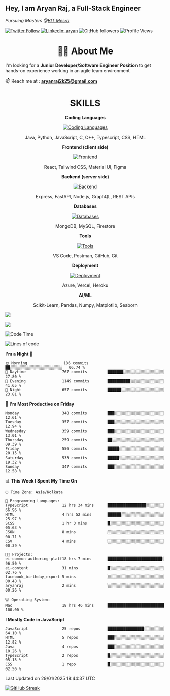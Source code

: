 <h2>Hey, I am Aryan Raj, a Full-Stack Engineer</h2>
<p><em>Pursuing Masters @<a href="https://bitmesra.ac.in/">BIT Mesra
</em></p>

[![Twitter Follow](https://img.shields.io/twitter/follow/desikiteretsu_?label=aryanintech)](https://twitter.com/aryanintech_)
[![Linkedin: aryan](https://img.shields.io/badge/-aryan-blue?style=flat-square&logo=Linkedin&logoColor=white&link=https://www.linkedin.com/in/aryanraj24/)](https://www.linkedin.com/in/aryanraj24/)
![GitHub followers](https://img.shields.io/github/followers/aryan-139?label=Follow&style=social)
![Profile Views](https://komarev.com/ghpvc/?username=aryan-139&color=brightgreen&base=1600)

<h1 align="center"> 🧑‍💻 About Me</h1>
 
 I'm looking for a **Junior Developer/Software Engineer Position** to get hands-on experience working in an agile team environment

📫 Reach me at : **aryanraj2k25@gmail.com**

<h1 align="center">SKILLS</h1>

<p align="center"><strong>Coding Languages</strong></p>
<p align="center">
  <a href="https://skillicons.dev/icons?i=java,python,javascript,c,cpp,typescript,css,html&theme=dark">
    <img src="https://skillicons.dev/icons?i=java,python,javascript,c,cpp,typescript,css,html&theme=dark" alt="Coding Languages">
  </a>
</p>
<p align="center">Java, Python, JavaScript, C, C++, Typescript, CSS, HTML</p>

<p align="center"><strong>Frontend (client side)</strong></p>
<p align="center">
  <a href="https://skillicons.dev/icons?i=react,tailwind,materialui,figma&theme=dark">
    <img src="https://skillicons.dev/icons?i=react,tailwind,materialui,figma&theme=dark" alt="Frontend">
  </a>
</p>
<p align="center">React, Tailwind CSS, Material UI, Figma</p>

<p align="center"><strong>Backend (server side)</strong></p>
<p align="center">
  <a href="https://skillicons.dev/icons?i=express,nodejs,fastapi,graphql&theme=dark">
    <img src="https://skillicons.dev/icons?i=express,nodejs,fastapi,graphql&theme=dark" alt="Backend">
  </a>
</p>
<p align="center">Express, FastAPI, Node.js, GraphQL, REST APIs</p>

<p align="center"><strong>Databases</strong></p>
<p align="center">
  <a href="https://skillicons.dev/icons?i=mongodb,mysql,firebase&theme=dark">
    <img src="https://skillicons.dev/icons?i=mongodb,mysql,firebase&theme=dark" alt="Databases">
  </a>
</p>
<p align="center">MongoDB, MySQL, Firestore</p>

<p align="center"><strong>Tools</strong></p>
<p align="center">
  <a href="https://skillicons.dev/icons?i=vscode,postman,github,git&theme=dark">
    <img src="https://skillicons.dev/icons?i=vscode,postman,github,git&theme=dark" alt="Tools">
  </a>
</p>
<p align="center">VS Code, Postman, GitHub, Git</p>

<p align="center"><strong>Deployment</strong></p>
<p align="center">
  <a href="https://skillicons.dev/icons?i=azure,vercel,heroku&theme=dark">
    <img src="https://skillicons.dev/icons?i=azure,vercel,heroku&theme=dark" alt="Deployment">
  </a>
</p>
<p align="center">Azure, Vercel, Heroku</p>

<p align="center"><strong>AI/ML</strong></p>
<p align="center">Scikit-Learn, Pandas, Numpy, Matplotlib, Seaborn</p>



![](http://github-profile-summary-cards.vercel.app/api/cards/profile-details?username=aryan-139&theme=aura_dark)

<div display="flex">

![](http://github-profile-summary-cards.vercel.app/api/cards/stats?username=aryan-139&theme=aura_dark)


<div>


<!--START_SECTION:waka-->
![Code Time](http://img.shields.io/badge/Code%20Time-670%20hrs%2035%20mins-blue)

![Lines of code](https://img.shields.io/badge/From%20Hello%20World%20I%27ve%20Written-1.9%20million%20lines%20of%20code-blue)

**I'm a Night 🦉** 

```text
🌞 Morning                186 commits         ██░░░░░░░░░░░░░░░░░░░░░░░   06.74 % 
🌆 Daytime                767 commits         ███████░░░░░░░░░░░░░░░░░░   27.80 % 
🌃 Evening                1149 commits        ██████████░░░░░░░░░░░░░░░   41.65 % 
🌙 Night                  657 commits         ██████░░░░░░░░░░░░░░░░░░░   23.81 % 
```
📅 **I'm Most Productive on Friday** 

```text
Monday                   348 commits         ███░░░░░░░░░░░░░░░░░░░░░░   12.61 % 
Tuesday                  357 commits         ███░░░░░░░░░░░░░░░░░░░░░░   12.94 % 
Wednesday                359 commits         ███░░░░░░░░░░░░░░░░░░░░░░   13.01 % 
Thursday                 259 commits         ██░░░░░░░░░░░░░░░░░░░░░░░   09.39 % 
Friday                   556 commits         █████░░░░░░░░░░░░░░░░░░░░   20.15 % 
Saturday                 533 commits         █████░░░░░░░░░░░░░░░░░░░░   19.32 % 
Sunday                   347 commits         ███░░░░░░░░░░░░░░░░░░░░░░   12.58 % 
```


📊 **This Week I Spent My Time On** 

```text
🕑︎ Time Zone: Asia/Kolkata

💬 Programming Languages: 
TypeScript               12 hrs 34 mins      █████████████████░░░░░░░░   66.96 % 
HTML                     4 hrs 52 mins       ██████░░░░░░░░░░░░░░░░░░░   25.97 % 
SCSS                     1 hr 3 mins         █░░░░░░░░░░░░░░░░░░░░░░░░   05.63 % 
JSON                     8 mins              ░░░░░░░░░░░░░░░░░░░░░░░░░   00.71 % 
CSV                      4 mins              ░░░░░░░░░░░░░░░░░░░░░░░░░   00.39 % 

🐱‍💻 Projects: 
ei-common-authoring-platf18 hrs 7 mins       ████████████████████████░   96.50 % 
ei-content               31 mins             █░░░░░░░░░░░░░░░░░░░░░░░░   02.76 % 
facebook_birthday_export 5 mins              ░░░░░░░░░░░░░░░░░░░░░░░░░   00.48 % 
aryanraj                 2 mins              ░░░░░░░░░░░░░░░░░░░░░░░░░   00.26 % 

💻 Operating System: 
Mac                      18 hrs 46 mins      █████████████████████████   100.00 % 
```

**I Mostly Code in JavaScript** 

```text
JavaScript               25 repos            ████████████████░░░░░░░░░   64.10 % 
HTML                     5 repos             ███░░░░░░░░░░░░░░░░░░░░░░   12.82 % 
Java                     4 repos             ███░░░░░░░░░░░░░░░░░░░░░░   10.26 % 
TypeScript               2 repos             █░░░░░░░░░░░░░░░░░░░░░░░░   05.13 % 
CSS                      1 repo              █░░░░░░░░░░░░░░░░░░░░░░░░   02.56 % 
```




 Last Updated on 29/01/2025 18:44:37 UTC
<!--END_SECTION:waka-->

[![GitHub Streak](https://streak-stats.demolab.com?user=aryan-139&theme=dark)](https://git.io/streak-stats)
